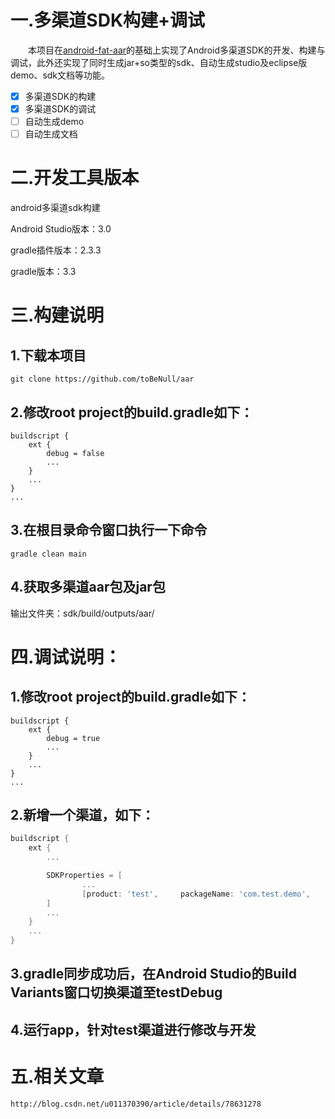 # 一.多渠道SDK构建+调试

&emsp;&emsp;本项目在[android-fat-aar][0]的基础上实现了Android多渠道SDK的开发、构建与调试，此外还实现了同时生成jar+so类型的sdk、自动生成studio及eclipse版demo、sdk文档等功能。

 - [x] 多渠道SDK的构建
 - [x] 多渠道SDK的调试
 - [ ] 自动生成demo
 - [ ] 自动生成文档

# 二.开发工具版本
android多渠道sdk构建

Android Studio版本：3.0

gradle插件版本：2.3.3

gradle版本：3.3

# 三.构建说明

## 1.下载本项目
```
git clone https://github.com/toBeNull/aar
```
## 2.修改root project的build.gradle如下：
```
buildscript {
    ext {
        debug = false
        ...
    }
    ...
}
...
```
## 3.在根目录命令窗口执行一下命令
```
gradle clean main
```
## 4.获取多渠道aar包及jar包

输出文件夹：sdk/build/outputs/aar/

# 四.调试说明：
## 1.修改root project的build.gradle如下：
```
buildscript {
    ext {
        debug = true
        ...
    }
    ...
}
...
```
## 2.新增一个渠道，如下：
```gradle
buildscript {
    ext {
        ...

        SDKProperties = [
                ...
                [product: 'test',     packageName: 'com.test.demo',    type: 'aar'],
        ]
        ...
    }
    ...
}
```

## 3.gradle同步成功后，在Android Studio的Build Variants窗口切换渠道至testDebug

## 4.运行app，针对test渠道进行修改与开发

# 五.相关文章
```
http://blog.csdn.net/u011370390/article/details/78631278
```

[0]:https://github.com/adwiv/android-fat-aar